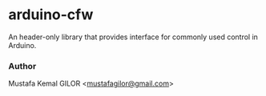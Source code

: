<!--
* ______________________________________________________
* @file    README.md
* @project control framework/cfw
* @author  Mustafa Kemal GILOR <mustafagilor@gmail.com>
* @date    12.08.2019
* 
* A markdown file which contains information and description 
* for control framework.
*
* @copyright (c) 2019 M. Kemal GILOR
* 
* This work is licensed under the terms of the MIT license.  
* For a copy, see <https://opensource.org/licenses/MIT>.
*______________________________________________________
-->



# arduino-cfw
An header-only library that provides interface for commonly used control in Arduino.
### Author
Mustafa Kemal GILOR <<mustafagilor@gmail.com>>

